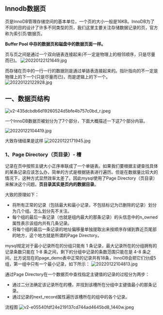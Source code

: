 ## Innodb数据页

页是InnoDB管理存储空间的基本单位，一个页的大小一般是16KB。InnoDB为了不同的目的设计了许多不同类型的页，我们这里主要关注存储数据记录的页，官方称为索引页/数据页。

**Buffer Pool 中存的数据页和磁盘中的数据页面一样。**

页与页之间是通过一个双向链表连接起来(不一定是物理上的相邻顺序，只是尽量而已)。
![20220122121649.jpg](https://pic.imgdb.cn/item/61eb85392ab3f51d91a63154.jpg)

而存储在页中的一行一行的数据则是通过单链表连接起来的。指针指向的不一定是物理上的下一个(只是尽量而已)，而是逻辑上的下一个。
![20220122122928.jpg](https://pic.imgdb.cn/item/61eb886f2ab3f51d91a8fd3b.jpg)

## 一、数据页结构
![v2-435dcbdb6d19260524d5bfe4b757c0bd_r.jpeg](https://pic.imgdb.cn/item/61eb6cdd2ab3f51d918dea3e.jpg)

一个InnoDB数据页被划分为了7个部分，下面大概描述一下这7个部分内容。

![20220122104419.jpg](https://pic.imgdb.cn/item/61eb6f8b2ab3f51d919092c0.jpg)

大致存储结果是这样
![20220122171945.jpg](https://pic.imgdb.cn/item/61ebcc3d2ab3f51d91f48d5f.jpg)

### 1、Page Directory（页目录）- 槽
记录在页中按照主键大小正序串联成了一个单链表。如果我们要根据主键查找具体的某条记录应该怎么办，简单的方式是根据链表进行遍历。但是在数据量比较大的情况下，这种方式显然效率太差了。因此mysql使用了Page Directory（页目录）来解决这个问题。**页目录其实是页内的数据目录**。

大致的原理如下：

* 将所有正常的记录（包括最大和最小记录，不包括标记为已删除的记录）划分为几个组。怎么划分先不关注。
* 每个组的最后一条记录（也就是组内最大的那条记录）的头信息中的n_owned属性表示该组内共有几条记录。
* 将每个组的最后一条记录的地址偏移量单独提取出来按顺序存储到靠近页尾部的地方，这个地方就是所谓的Page Directory。

mysql规定对于最小记录所在的分组只能有 1 条记录，最大记录所在的分组拥有的记录条数只能在 1-8 条之间，剩下的分组中记录的条数范围只能在是 4-8 条之间。比方说现在的page_demo表中正常的记录共有18条，InnoDB会把它们分成5组，第一组中只有一个最小记录，如下所示：
![20220122104813.jpg](https://pic.imgdb.cn/item/61eb70752ab3f51d91918e2f.jpg)

通过Page Directory在一个数据页中查找指定主键值的记录的过程分为两步：
* 通过二分法确定该记录所在的槽，并找到该槽所在分组中主键值最小的那条记录。
* 通过记录的next_record属性遍历该槽所在的组中的各个记录。

流程图
![v2-e05540fdf24e219137cd744ad4645bd8_1440w.jpeg](https://pic.imgdb.cn/item/61eb888f2ab3f51d91a91a65.png)
